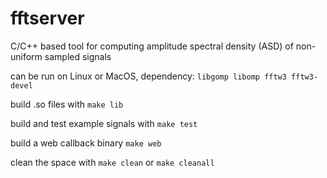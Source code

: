 # fftserver

C/C++ based tool for computing amplitude spectral density (ASD) of non-uniform sampled signals

can be run on Linux or MacOS, dependency: 
`libgomp libomp fftw3 fftw3-devel`

build .so files with
`make lib`

build and test example signals with
`make test`

build a web callback binary
`make web`

clean the space with
`make clean` or `make cleanall`
